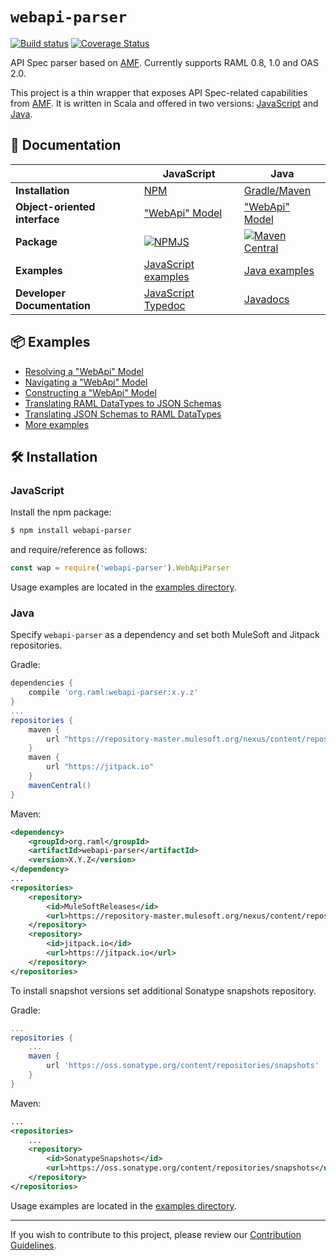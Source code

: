 # `webapi-parser`

[![Build status](https://img.shields.io/travis/raml-org/webapi-parser.svg?style=flat)](https://travis-ci.org/raml-org/webapi-parser)
[![Coverage Status](https://coveralls.io/repos/github/raml-org/webapi-parser/badge.svg?branch=master)](https://coveralls.io/github/raml-org/webapi-parser?branch=master)

API Spec parser based on [AMF](https://github.com/aml-org/amf). Currently supports RAML 0.8, 1.0 and OAS 2.0.

This project is a thin wrapper that exposes API Spec-related capabilities from [AMF](https://github.com/aml-org/amf). It is written in Scala and offered in two versions: [JavaScript](#javascript) and [Java](#java).

## 📃 Documentation
|      | JavaScript | Java |
| ---- | ---------- | ---- |
| **Installation** | [NPM](#javascript) | [Gradle/Maven](#java) |
| **Object-oriented interface** | ["WebApi" Model](https://raml-org.github.io/webapi-parser/js/classes/_webapi_parser_.webapibaseunit.html) | ["WebApi" Model](https://raml-org.github.io/webapi-parser/js/classes/_webapi_parser_.webapibaseunit.html) |
| **Package** | [![NPMJS](https://img.shields.io/npm/v/webapi-parser.svg?style=flat)](https://www.npmjs.com/package/webapi-parser) | [![Maven Central](https://img.shields.io/static/v1.svg?style=flat&logo=java&label=%20&labelColor=white&labelColor=007396&color=007396&message=Maven%20Central)](https://search.maven.org/artifact/org.raml/webapi-parser/) |
| **Examples** | [JavaScript examples](./examples/js/README.md) | [Java examples](./examples/java/README.md) |
| **Developer Documentation** | [JavaScript Typedoc](https://raml-org.github.io/webapi-parser/js/modules/_webapi_parser_.html) | [Javadocs](https://raml-org.github.io/webapi-parser/java/index.html) |

## 📦 Examples
* [Resolving a "WebApi" Model](https://raml-org.github.io/webapi-parser/resolving.html)
* [Navigating a "WebApi" Model](https://raml-org.github.io/webapi-parser/navigating.html)
* [Constructing a "WebApi" Model](https://raml-org.github.io/webapi-parser/constructing.html)
* [Translating RAML DataTypes to JSON Schemas](https://raml-org.github.io/webapi-parser/translating-raml-json.html)
* [Translating JSON Schemas to RAML DataTypes](https://raml-org.github.io/webapi-parser/translating-json-raml.html)
* [More examples](./examples)

## 🛠 Installation

### JavaScript
Install the npm package:

```sh
$ npm install webapi-parser
```

and require/reference as follows:
```js
const wap = require('webapi-parser').WebApiParser
```

Usage examples are located in the [examples directory](./examples/js/README.md).

### Java
Specify `webapi-parser` as a dependency and set both MuleSoft and Jitpack repositories.

Gradle:
```groovy
dependencies {
    compile 'org.raml:webapi-parser:x.y.z'
}
...
repositories {
    maven {
        url "https://repository-master.mulesoft.org/nexus/content/repositories/releases"
    }
    maven {
        url "https://jitpack.io"
    }
    mavenCentral()
}
```

Maven:
```xml
<dependency>
    <groupId>org.raml</groupId>
    <artifactId>webapi-parser</artifactId>
    <version>X.Y.Z</version>
</dependency>
...
<repositories>
    <repository>
        <id>MuleSoftReleases</id>
        <url>https://repository-master.mulesoft.org/nexus/content/repositories/releases</url>
    </repository>
    <repository>
        <id>jitpack.io</id>
        <url>https://jitpack.io</url>
    </repository>
</repositories>
```

To install snapshot versions set additional Sonatype snapshots repository.

Gradle:
```groovy
...
repositories {
    ...
    maven {
        url 'https://oss.sonatype.org/content/repositories/snapshots'
    }
}
```

Maven:
```xml
...
<repositories>
    ...
    <repository>
        <id>SonatypeSnapshots</id>
        <url>https://oss.sonatype.org/content/repositories/snapshots</url>
    </repository>
</repositories>
```

Usage examples are located in the [examples directory](./examples/java/README.md).

---

If you wish to contribute to this project, please review our [Contribution Guidelines](./CONTRIBUTING.md).
